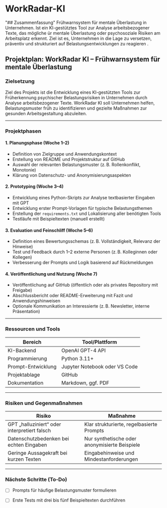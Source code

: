 # WorkRadar-KI
 "## Zusammenfassung" Frühwarnsystem für mentale Überlastung in Unternehmen. Ist ein KI-gestütztes Tool zur Analyse arbeitsbezogener Texte, das mögliche ür mentale Überlastung oder psychosoziale Risiken am Arbeitsplatz erkennt. Ziel ist es, Unternehmen in die Lage zu versetzen, präventiv und strukturiert auf Belastungsentwicklungen zu reagieren .
## Projektplan: WorkRadar KI – Frühwarnsystem für mentale Überlastung

### Zielsetzung
Ziel des Projekts ist die Entwicklung eines KI-gestützten Tools zur Früherkennung psychischer Belastungsrisiken in Unternehmen durch Analyse arbeitsbezogener Texte. WorkRadar KI soll Unternehmen helfen, Belastungsmuster früh zu identifizieren und gezielte Maßnahmen zur gesunden Arbeitsgestaltung abzuleiten.

---

### Projektphasen

#### 1. Planungsphase (Woche 1–2)
- Definition von Zielgruppe und Anwendungskontext
- Erstellung von README und Projektstruktur auf GitHub
- Auswahl der relevanten Belastungsmuster (z. B. Rollenkonflikt, Monotonie)
- Klärung von Datenschutz- und Anonymisierungsaspekten

#### 2. Prototyping (Woche 3–4)
- Entwicklung eines Python-Skripts zur Analyse textbasierter Eingaben mit GPT
- Entwicklung erster Prompt-Vorlagen für typische Belastungsthemen
- Erstellung der `requirements.txt` und Lokalisierung aller benötigten Tools
- Testläufe mit Beispieltexten (manuell erstellt)

#### 3. Evaluation und Feinschliff (Woche 5–6)
- Definition eines Bewertungsschemas (z. B. Vollständigkeit, Relevanz der Hinweise)
- Test und Feedback durch 1–2 externe Personen (z. B. Kolleginnen oder Kollegen)
- Verbesserung der Prompts und Logik basierend auf Rückmeldungen

#### 4. Veröffentlichung und Nutzung (Woche 7)
- Veröffentlichung auf GitHub (öffentlich oder als privates Repository mit Freigabe)
- Abschlussbericht oder README-Erweiterung mit Fazit und Anwendungshinweisen
- Optionale Kommunikation an Interessierte (z. B. Newsletter, interne Präsentation)

---

### Ressourcen und Tools

| Bereich             | Tool/Plattform              |
|---------------------|------------------------------|
| KI-Backend          | OpenAI GPT-4 API             |
| Programmierung      | Python 3.11+                 |
| Prompt-Entwicklung  | Jupyter Notebook oder VS Code |
| Projektablage       | GitHub                       |
| Dokumentation       | Markdown, ggf. PDF           |

---

### Risiken und Gegenmaßnahmen

| Risiko                                     | Maßnahme                                        |
|-------------------------------------------|-------------------------------------------------|
| GPT „halluziniert“ oder interpretiert falsch | Klar strukturierte, regelbasierte Prompts      |
| Datenschutzbedenken bei echten Eingaben     | Nur synthetische oder anonymisierte Beispiele  |
| Geringe Aussagekraft bei kurzen Texten      | Eingabehinweise und Mindestanforderungen       |

---

### Nächste Schritte (To-Do)
- [ ] Prompts für häufige Belastungsmuster formulieren  
 
- [ ] Erste Tests mit drei bis fünf Beispieltexten durchführen
